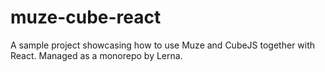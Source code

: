 # muze-cube-react
A sample project showcasing how to use Muze and CubeJS together with React. Managed as a monorepo by Lerna.
